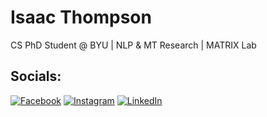 # Isaac Thompson
CS PhD Student @ BYU | NLP & MT Research | MATRIX Lab

## Socials:
[![Facebook](https://img.shields.io/badge/Facebook-%231877F2.svg?logo=Facebook&logoColor=white)](https://facebook.com/isaacmthompson) [![Instagram](https://img.shields.io/badge/Instagram-%23E4405F.svg?logo=Instagram&logoColor=white)](https://instagram.com/isaacmthompson) [![LinkedIn](https://img.shields.io/badge/LinkedIn-%230077B5.svg?logo=linkedin&logoColor=white)](https://linkedin.com/in/imthomp)
